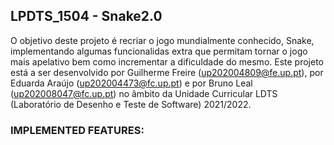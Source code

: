 ## LPDTS_1504 - Snake2.0

O objetivo deste projeto é recriar o jogo mundialmente conhecido, Snake, implementando algumas funcionalidas extra que permitam tornar o jogo mais apelativo bem como incrementar a dificuldade do mesmo.
Este projeto está a ser desenvolvido por Guilherme Freire (up202004809@fe.up.pt), por Eduarda Araújo (up202004473@fc.up.pt) e por Bruno Leal (up202008047@fc.up.pt) no âmbito da Unidade Curricular LDTS (Laboratório de Desenho e Teste de Software) 2021/2022.


### IMPLEMENTED FEATURES:




